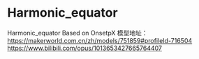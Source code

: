 # Harmonic_equator
Harmonic_equator Based on OnsetpX
模型地址：
https://makerworld.com.cn/zh/models/751859#profileId-716504
https://www.bilibili.com/opus/1013653427665764407
